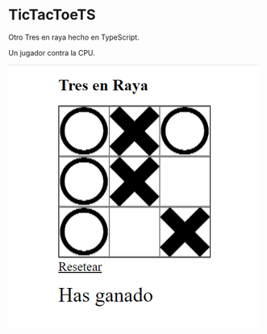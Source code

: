 ﻿# TicTacToeTS
Otro Tres en raya hecho en TypeScript.

Un jugador contra la CPU.

![Login de la agenda](/resources/TicTacToeTS.png)
